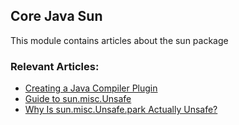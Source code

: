 ## Core Java Sun

This module contains articles about the sun package

### Relevant Articles: 

- [Creating a Java Compiler Plugin](http://www.baeldung.com/java-build-compiler-plugin)
- [Guide to sun.misc.Unsafe](http://www.baeldung.com/java-unsafe)
- [Why Is sun.misc.Unsafe.park Actually Unsafe?](https://www.baeldung.com/java-sun-misc-unsafe-park-reason)
